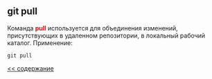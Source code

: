 ## git pull

Команда <span style="color:red">**pull**</span> используется для объединения изменений, присутствующих в удаленном репозитории, в локальный рабочий каталог. Применение:

```
git pull
```

[<< содержание](./readme.md)